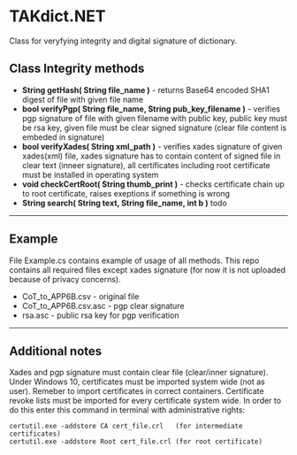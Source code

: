 # TAKdict.NET
Class for veryfying integrity and digital signature of dictionary.
## Class Integrity methods
* **String getHash( String file_name )** - returns Base64 encoded SHA1 digest of file with given file name
* **bool verifyPgp( String file_name, String pub_key_filename )** - 
verifies pgp signature of file with given filename with public key, public key must be rsa key, given file must be clear signed signature (clear file content is embeded in signature)
* **bool verifyXades( String xml_path )** - verifies xades signature of given xades(xml) file, xades signature has to contain content of signed file in clear text (inneer signature), all certificates including root certificate must be installed in operating system
* **void checkCertRoot( String thumb_print )** - checks certificate chain up to root certificate, raises exeptions if something is wrong
* **String search( String text, String file_name, int b )** todo


***
## Example
File Example.cs contains example of usage of all methods. This repo contains all required files except xades signature (for now it is not uploaded because of privacy concerns).
* CoT_to_APP6B.csv - original file
* CoT_to_APP6B.csv.asc - pgp clear signature
* rsa.asc - public rsa key for pgp verification
***
## Additional notes
Xades and pgp signature must contain clear file (clear/inner signature).
Under Windows 10, certificates must be imported system wide (not as user).
Remeber to import certificates in correct containers.
Certificate revoke lists must be imported for every certificate system wide.
In order to do this enter this command in terminal with administrative rights:

```
certutil.exe -addstore CA cert_file.crl   (for intermediate certificates)
certutil.exe -addstore Root cert_file.crl (for root certificate)
```
